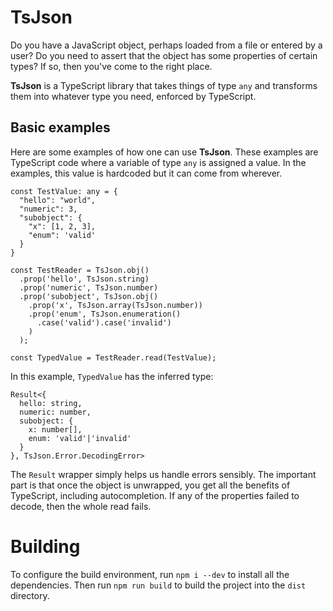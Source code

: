 # TsJson

Do you have a JavaScript object, perhaps loaded from a file or entered by a user? Do you need to assert that the object has some properties of certain types? If so, then you've come to the right place.

**TsJson** is a TypeScript library that takes things of type `any` and transforms them into whatever type you need, enforced by TypeScript.

## Basic examples

Here are some examples of how one can use **TsJson**. These examples are TypeScript code where a variable of type `any` is assigned a value. In the examples, this value is hardcoded but it can come from wherever.

```
const TestValue: any = {
  "hello": "world",
  "numeric": 3,
  "subobject": {
    "x": [1, 2, 3],
    "enum": 'valid'
  }
}

const TestReader = TsJson.obj()
  .prop('hello', TsJson.string)
  .prop('numeric', TsJson.number)
  .prop('subobject', TsJson.obj()
    .prop('x', TsJson.array(TsJson.number))
    .prop('enum', TsJson.enumeration()
      .case('valid').case('invalid')
    )
  );

const TypedValue = TestReader.read(TestValue);
```

In this example, `TypedValue` has the inferred type:
```
Result<{
  hello: string,
  numeric: number,
  subobject: {
    x: number[],
    enum: 'valid'|'invalid'
  }
}, TsJson.Error.DecodingError>
```
The `Result` wrapper simply helps us handle errors sensibly. The important part is that once the object is unwrapped, you get all the benefits of TypeScript, including autocompletion. If any of the properties failed to decode, then the whole read fails.

# Building

To configure the build environment, run `npm i --dev` to install all the dependencies.
Then run `npm run build` to build the project into the `dist` directory.
